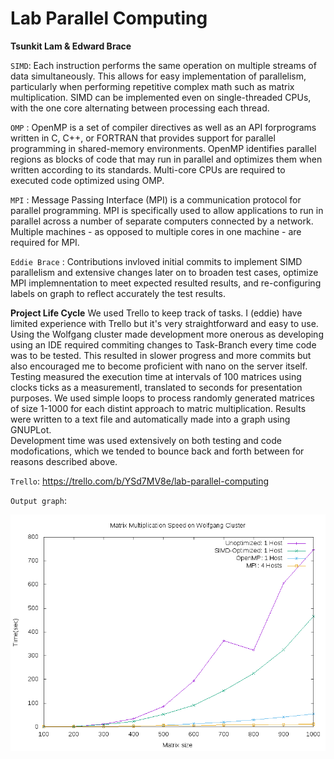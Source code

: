 # Lab Parallel Computing
**Tsunkit Lam & Edward Brace**

`SIMD`: Each instruction performs the same operation on multiple streams of data simultaneously. This allows for easy implementation of parallelism, particularly when performing repetitive complex math such as matrix multiplication. SIMD can be implemented even on single-threaded CPUs, with the one core alternating between processing each thread.

`OMP` : OpenMP is a set of compiler directives as well as an API forprograms written in C, C++, or FORTRAN that provides support for parallel programming in shared-memory environments. OpenMP identifies parallel regions as blocks of code that may run in parallel and optimizes them when written according to its standards. Multi-core CPUs are required to executed code optimized using OMP.

`MPI` : Message Passing Interface (MPI) is a communication protocol for parallel programming. MPI is specifically used to allow applications to run in parallel across a number of separate computers connected by a network. Multiple machines - as opposed to multiple cores in one machine - are required for MPI.

`Eddie Brace` : Contributions invloved initial commits to implement SIMD parallelism and extensive changes later on to broaden test cases, optimize MPI implemnentation to meet expected resulted results, and re-configuring labels on graph to reflect accurately the test results.

**Project Life Cycle**
We used Trello to keep track of tasks. I (eddie) have limited experience with Trello but it's very straightforward and easy to use.  
Using the Wolfgang cluster made development more onerous as developing using an IDE required commiting changes to Task-Branch every time code was to be tested. This resulted in slower progress and more commits but also encouraged me to become proficient with nano on the server itself.  
Testing measured the execution time at intervals of 100 matrices using clocks ticks as a measurementl, translated to seconds for presentation purposes. We used simple loops to process randomly generated matrices of size 1-1000 for each distint approach to matric multiplication. Results were written to a text file and automatically made into a graph using GNUPLot.  
Development time was used extensively on both testing and code modofications, which we tended to bounce back and forth between for reasons described above.

`Trello`: 
https://trello.com/b/YSd7MV8e/lab-parallel-computing


`Output graph`:

![Task 5](https://github.com/CIS-SoftwareDesign-S21/matrix-01-kit-patel/blob/task5/out.png)

